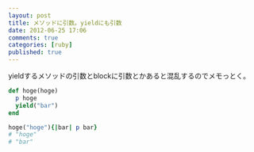 ```yaml
---
layout: post
title: メソッドに引数。yieldにも引数
date: 2012-06-25 17:06
comments: true
categories: [ruby]
published: true
---
```




yieldするメソッドの引数とblockに引数とかあると混乱するのでメモっとく。  

``` ruby
def hoge(hoge)
  p hoge
  yield("bar")
end

hoge("hoge"){|bar| p bar}
# "hoge"
# "bar"
```


